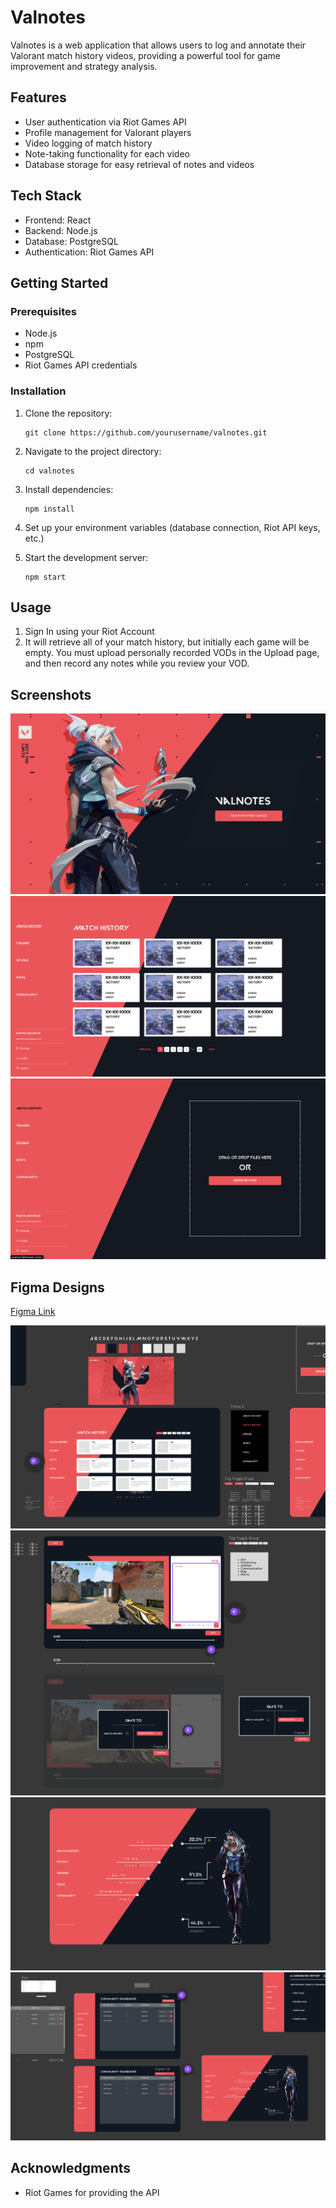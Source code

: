 # Valnotes

Valnotes is a web application that allows users to log and annotate their Valorant match history videos, providing a powerful tool for game improvement and strategy analysis.

## Features

- User authentication via Riot Games API
- Profile management for Valorant players
- Video logging of match history
- Note-taking functionality for each video
- Database storage for easy retrieval of notes and videos

## Tech Stack

- Frontend: React
- Backend: Node.js
- Database: PostgreSQL
- Authentication: Riot Games API

## Getting Started

### Prerequisites

- Node.js
- npm
- PostgreSQL
- Riot Games API credentials

### Installation

1. Clone the repository:
   ```
   git clone https://github.com/yourusername/valnotes.git
   ```

2. Navigate to the project directory:
   ```
   cd valnotes
   ```

3. Install dependencies:
   ```
   npm install
   ```

4. Set up your environment variables (database connection, Riot API keys, etc.)

5. Start the development server:
   ```
   npm start
   ```

## Usage

1. Sign In using your Riot Account
2. It will retrieve all of your match history, but initially each game will be empty. You must upload personally recorded VODs in the Upload page, and then record any notes while you review your VOD.


## Screenshots

![Screenshot 1](photos/photo1.png)
![Screenshot 2](photos/photo2.png)
![Screenshot 3](photos/photo3.png)



## Figma Designs

[Figma Link](https://www.figma.com/design/lMWOd0VHeMCxDB6uRjU796/Material-UI-for-Figma-(and-MUI-X)-(Community)?node-id=7603-15383&t=pe8LOI0r0W8wnWxo-1)

![Screenshot 4](photos/photo4.png)
![Screenshot 5](photos/photo5.png)
![Screenshot 6](photos/photo6.png)
![Screenshot 7](photos/photo7.png)



## Acknowledgments

- Riot Games for providing the API
